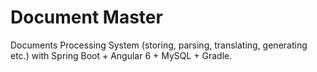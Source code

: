 # Document Master
Documents Processing System (storing, parsing, translating, generating etc.) with Spring Boot + Angular 6 + MySQL + Gradle. 
